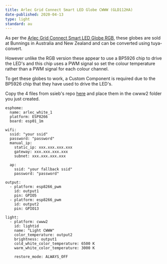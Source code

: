 ```yaml
---
title: Arlec Grid Connect Smart LED Globe CWWW (GLD112HA)
date-published: 2020-04-13
type: light
standard: au
---
```


As per the [Arlec Grid Connect Smart LED Globe RGB](https://esphome-configs.io/devices/arlec-grid-connect-smart-led-globe-rgb/), these globes are sold at Bunnings in Australia and New Zealand and can be converted using tuya-convert.

However unlike the RGB version these appear to use a BP5926 chip to drive the LED's and this chip uses a PWM signal so set the colour temperature rather than a PWM signal for each colour channel.

To get these globes to work, a Custom Component is required due to the BP5926 chip that they have used to drive the LED's.

Copy the 4 files from ssieb's repo [here](https://github.com/ssieb/custom_components/tree/master/cwww2) and place them in the cwww2 folder you just created.

```
esphome:
  name: arlec_white_1
  platform: ESP8266
  board: esp01_1m

wifi:
  ssid: "your ssid"
  password: "password"
  manual_ip:
    static_ip: xxx.xxx.xxx.xxx
    gateway: xxx.xxx.xxx.xxx
    subnet: xxx.xxx.xxx.xxx

  ap:
    ssid: "your fallback ssid"
    password: "password"

output:
  - platform: esp8266_pwm
    id: output1
    pin: GPIO5
  - platform: esp8266_pwm
    id: output2
    pin: GPIO13

light:
  - platform: cwww2
    id: lightid
    name: "Light CWWW"
    color_temperature: output2
    brightness: output1
    cold_white_color_temperature: 6500 K
    warm_white_color_temperature: 3000 K
    
    restore_mode: ALWAYS_OFF
```
